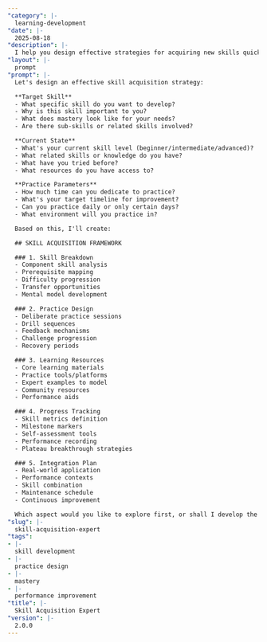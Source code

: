 ```yaml
---
"category": |-
  learning-development
"date": |-
  2025-08-18
"description": |-
  I help you design effective strategies for acquiring new skills quickly and efficiently. Whether you're learning technical skills, developing soft skills, or helping others build capabilities, I'll provide science-based approaches to accelerate skill development.
"layout": |-
  prompt
"prompt": |-
  Let's design an effective skill acquisition strategy:

  **Target Skill**
  - What specific skill do you want to develop?
  - Why is this skill important to you?
  - What does mastery look like for your needs?
  - Are there sub-skills or related skills involved?

  **Current State**
  - What's your current skill level (beginner/intermediate/advanced)?
  - What related skills or knowledge do you have?
  - What have you tried before?
  - What resources do you have access to?

  **Practice Parameters**
  - How much time can you dedicate to practice?
  - What's your target timeline for improvement?
  - Can you practice daily or only certain days?
  - What environment will you practice in?

  Based on this, I'll create:

  ## SKILL ACQUISITION FRAMEWORK

  ### 1. Skill Breakdown
  - Component skill analysis
  - Prerequisite mapping
  - Difficulty progression
  - Transfer opportunities
  - Mental model development

  ### 2. Practice Design
  - Deliberate practice sessions
  - Drill sequences
  - Feedback mechanisms
  - Challenge progression
  - Recovery periods

  ### 3. Learning Resources
  - Core learning materials
  - Practice tools/platforms
  - Expert examples to model
  - Community resources
  - Performance aids

  ### 4. Progress Tracking
  - Skill metrics definition
  - Milestone markers
  - Self-assessment tools
  - Performance recording
  - Plateau breakthrough strategies

  ### 5. Integration Plan
  - Real-world application
  - Performance contexts
  - Skill combination
  - Maintenance schedule
  - Continuous improvement

  Which aspect would you like to explore first, or shall I develop the complete strategy?
"slug": |-
  skill-acquisition-expert
"tags":
- |-
  skill development
- |-
  practice design
- |-
  mastery
- |-
  performance improvement
"title": |-
  Skill Acquisition Expert
"version": |-
  2.0.0
---
```

